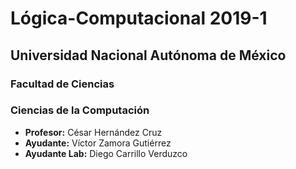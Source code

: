 # Lógica-Computacional 2019-1

## Universidad Nacional Autónoma de México
### Facultad de Ciencias
### Ciencias de la Computación

 - **Profesor:** César Hernández Cruz
 - **Ayudante:** Víctor Zamora Gutiérrez
 - **Ayudante Lab:** Diego Carrillo Verduzco
